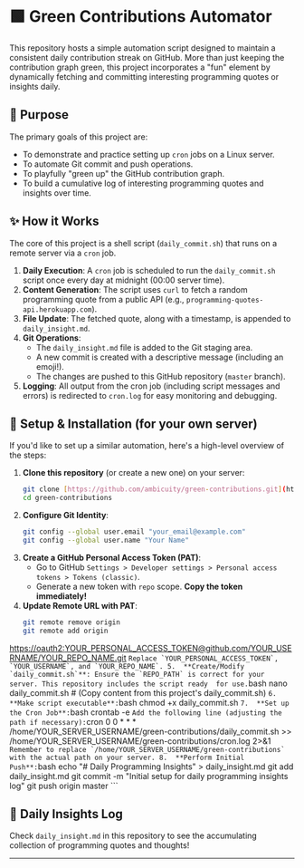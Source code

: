 # 🟩 Green Contributions Automator

This repository hosts a simple automation script designed to maintain a consistent daily contribution streak on GitHub. More than just 
keeping the contribution graph green, this project incorporates a "fun" element by dynamically fetching and committing interesting 
programming quotes or insights daily.

## 🌟 Purpose

The primary goals of this project are:
* To demonstrate and practice setting up `cron` jobs on a Linux server.
* To automate Git commit and push operations.
* To playfully "green up" the GitHub contribution graph.
* To build a cumulative log of interesting programming quotes and insights over time.

## ✨ How it Works

The core of this project is a shell script (`daily_commit.sh`) that runs on a remote server via a `cron` job.

1.  **Daily Execution**: A `cron` job is scheduled to run the `daily_commit.sh` script once every day at midnight (00:00 server time).
2.  **Content Generation**: The script uses `curl` to fetch a random programming quote from a public API (e.g., 
`programming-quotes-api.herokuapp.com`).
3.  **File Update**: The fetched quote, along with a timestamp, is appended to `daily_insight.md`.
4.  **Git Operations**:
    * The `daily_insight.md` file is added to the Git staging area.
    * A new commit is created with a descriptive message (including an emoji!).
    * The changes are pushed to this GitHub repository (`master` branch).
5.  **Logging**: All output from the cron job (including script messages and errors) is redirected to `cron.log` for easy monitoring and 
debugging.

## 🚀 Setup & Installation (for your own server)

If you'd like to set up a similar automation, here's a high-level overview of the steps:

1.  **Clone this repository** (or create a new one) on your server:
    ```bash
    git clone [https://github.com/ambicuity/green-contributions.git](https://github.com/ambicuity/green-contributions.git)
    cd green-contributions
    ```
2.  **Configure Git Identity**:
    ```bash
    git config --global user.email "your_email@example.com"
    git config --global user.name "Your Name"
    ```
3.  **Create a GitHub Personal Access Token (PAT)**:
    * Go to GitHub `Settings > Developer settings > Personal access tokens > Tokens (classic)`.
    * Generate a new token with `repo` scope. **Copy the token immediately!**
4.  **Update Remote URL with PAT**:
    ```bash
    git remote remove origin
    git remote add origin 
[https://oauth2:YOUR_PERSONAL_ACCESS_TOKEN@github.com/YOUR_USERNAME/YOUR_REPO_NAME.git](https://oauth2:YOUR_PERSONAL_ACCESS_TOKEN@github.com/YOUR_USERNAME/YOUR_REPO_NAME.git)
    ```
    Replace `YOUR_PERSONAL_ACCESS_TOKEN`, `YOUR_USERNAME`, and `YOUR_REPO_NAME`.
5.  **Create/Modify `daily_commit.sh`**: Ensure the `REPO_PATH` is correct for your server. This repository includes the script ready 
for use.
    ```bash
    nano daily_commit.sh
    # (Copy content from this project's daily_commit.sh)
    ```
6.  **Make script executable**:
    ```bash
    chmod +x daily_commit.sh
    ```
7.  **Set up the Cron Job**:
    ```bash
    crontab -e
    ```
    Add the following line (adjusting the path if necessary):
    ```cron
    0 0 * * * /home/YOUR_SERVER_USERNAME/green-contributions/daily_commit.sh >> /home/YOUR_SERVER_USERNAME/green-contributions/cron.log 
2>&1
    ```
    Remember to replace `/home/YOUR_SERVER_USERNAME/green-contributions` with the actual path on your server.
8.  **Perform Initial Push**:
    ```bash
    echo "# Daily Programming Insights" > daily_insight.md
    git add daily_insight.md
    git commit -m "Initial setup for daily programming insights log"
    git push origin master
    ```

## 📜 Daily Insights Log

Check `daily_insight.md` in this repository to see the accumulating collection of programming quotes and thoughts!

---
